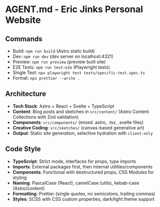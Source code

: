 # AGENT.md - Eric Jinks Personal Website

## Commands
- Build: `npm run build` (Astro static build)
- Dev: `npm run dev` (dev server on localhost:4321)
- Preview: `npm run preview` (preview built site)
- E2E Tests: `npm run test:e2e` (Playwright tests)
- Single Test: `npx playwright test tests/specific-test.spec.ts`
- Format: `npx prettier --write .`

## Architecture
- **Tech Stack**: Astro + React + Svelte + TypeScript
- **Content**: Blog posts and sketches in `src/content/` (Astro Content Collections with Zod validation)
- **Components**: `src/components/` (mixed .astro, .tsx, .svelte files)
- **Creative Coding**: `src/sketches/` (canvas-based generative art)
- **Output**: Static site generation, selective hydration with `client:only`

## Code Style
- **TypeScript**: Strict mode, interfaces for props, type imports
- **Imports**: External packages first, then internal utilities/components
- **Components**: Functional with destructured props, CSS Modules for styling
- **Naming**: PascalCase (React), camelCase (utils), kebab-case (Astro/content)
- **Formatting**: Prettier (single quotes, no semicolons, trailing commas)
- **Styles**: SCSS with CSS custom properties, dark/light theme support
